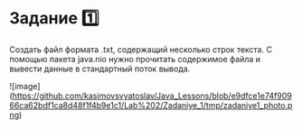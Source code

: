 # Задание 1️⃣

Создать файл формата .txt, содержащий несколько строк текста. С помощью пакета java.nio нужно прочитать содержимое файла и вывести данные в стандартный поток вывода.

![image] (https://github.com/kasimovsvyatoslav/Java_Lessons/blob/e9dfce1e74f90966ca62bdf1ca8d48f1f4b9e1c1/Lab%202/Zadaniye_1/tmp/zadaniye1_photo.png)
